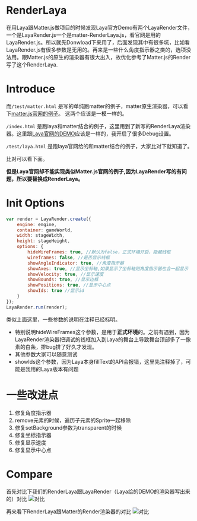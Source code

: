 # RenderLaya
在用Laya跟Matter.js做项目的时候发现Laya官方Demo有两个LayaRender文件，一个是LayaRender.js一个是matter-RenderLaya.js，看官网是用的LayaRender.js。所以就先Donwload下来用了，后面发现其中有很多坑，比如看LayaRender.js有很多参数是无用的。再来是一些什么角度指示器之类的，选项没法用。跟Matter.js的原生的渲染器有很大出入，故优化参考了Matter.js的Render写了这个RenderLaya.

# Introduce
而`/test/matter.html` 是写的单纯跑matter的例子，matter原生渲染器，可以看下[matter.js官网的例子](http://brm.io/matter-js/demo/#slingshot)。
这两个应该是一模一样的。

`/index.html` 是跑laya和matter结合的例子，这里用到了新写的RenderLaya渲染器。这里跟[Laya官网的DEMO](https://layaair.ldc.layabox.com/demo/?category=2d&group=Physics&name=Slingshot)应该是一样的，我开启了很多Debug设置。

`/test/laya.html` 是跑laya官网给的和matter结合的例子，大家比对下就知道了。

比对可以看下面。

**但是Laya官网却不能实现类似Matter.js官网的例子,因为LayaRender写的有问题，所以要替换成RenderLaya。**

# Init Options

 ```js
 var render = LayaRender.create({
     engine: engine,
     container: gameWorld,
     width: stageWidth,
     height: stageHeight,
     options: {
         hideWireFrames: true, //默认为false，正式环境开启，隐藏线框
         wireframes: false, //是否显示线框
         showAngleIndicator: true, //角度指示器
         showAxes: true, //显示坐标轴,如果显示了坐标轴则角度指示器也会一起显示
         showVelocity: true, //显示速度
         showBounds: true, //显示边框
         showPositions: true, //显示中心点
         showIds: true //显示id
     }
 });
 LayaRender.run(render);
 ```
 
类似上面这里，一些参数的说明在注释已经标明。
- 特别说明hideWireFrames这个参数，是用于**正式环境**的。之前有遇到，因为LayaRender渲染器把调试的线框加入到Laya的舞台上导致舞台顶部多了一像素的白条，排bug排了好久才发现。
- 其他参数大家可以随意测试
- showIds这个参数，因为Laya本身fillText的API会报错，这里先注释掉了，可能是我用的Laya版本有问题

# 一些改进点
1. 修复角度指示器
2. remove元素的时候，遍历子元素的Sprite一起移除
3. 修复setBackground参数为transparent的时候
4. 修复坐标指示器
5. 修复显示速度
6. 修复显示中心点

# Compare
首先对比下我们的RenderLaya跟LayaRender（Laya给的DEMO的渲染器写出来的）对比
![对比](https://github.com/ManfredHu/RenderLaya/raw/master/otherImage/compare-LayaRender-RenderLaya.png)


再来看下RenderLaya跟Matter的Render渲染器的对比
![对比](https://github.com/ManfredHu/RenderLaya/raw/master/otherImage/compare-RenderLaya-Render.png)







